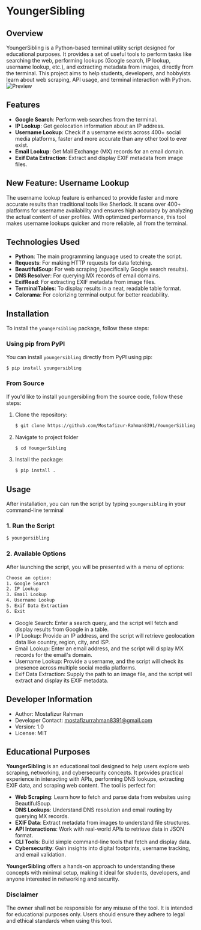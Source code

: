 # **YoungerSibling**

## **Overview**
YoungerSibling is a Python-based terminal utility script designed for educational purposes. It provides a set of useful tools to perform tasks like searching the web, performing lookups (Google search, IP lookup, username lookup, etc.), and extracting metadata from images, directly from the terminal. This project aims to help students, developers, and hobbyists learn about web scraping, API usage, and terminal interaction with Python.
![Preview](image.png)
## **Features**
- **Google Search**: Perform web searches from the terminal.
- **IP Lookup**: Get geolocation information about an IP address.
- **Username Lookup**: Check if a username exists across 400+ social media platforms, faster and more accurate than any other tool to ever exist.
- **Email Lookup**: Get Mail Exchange (MX) records for an email domain.
- **Exif Data Extraction**: Extract and display EXIF metadata from image files.
## **New Feature: Username Lookup**
The username lookup feature is enhanced to provide faster and more accurate results than traditional tools like Sherlock. It scans over 400+ platforms for username availability and ensures high accuracy by analyzing the actual content of user profiles. With optimized performance, this tool makes username lookups quicker and more reliable, all from the terminal.
## **Technologies Used**
- **Python**: The main programming language used to create the script.
- **Requests**: For making HTTP requests for data fetching.
- **BeautifulSoup**: For web scraping (specifically Google search results).
- **DNS Resolver**: For querying MX records of email domains.
- **ExifRead**: For extracting EXIF metadata from image files.
- **TerminalTables**: To display results in a neat, readable table format.
- **Colorama**: For colorizing terminal output for better readability.

## **Installation**

To install the `youngersibling` package, follow these steps:

### Using pip from PyPI

You can install `youngersibling` directly from PyPI using pip:

```bash
$ pip install youngersibling
```
### From Source
If you'd like to install youngersibling from the source code, follow these steps:

1. Clone the repository:
   ```bash
   $ git clone https://github.com/Mostafizur-Rahman8391/YoungerSibling.git
   ```
2. Navigate to project folder
   ```bash
   $ cd YoungerSibling
   ```
3. Install the package:
   ```bash
   $ pip install .
   ```
## **Usage**

After installation, you can run the script by typing `youngersibling` in your command-line terminal

### 1. **Run the Script**
   ```bash
   $ youngersibling
   ```
### 2. **Available Options**
After launching the script, you will be presented with a menu of options:
```bash
Choose an option:
1. Google Search
2. IP Lookup
3. Email Lookup
4. Username Lookup
5. Exif Data Extraction
6. Exit
```
- Google Search: Enter a search query, and the script will fetch and display results from Google in a table.
- IP Lookup: Provide an IP address, and the script will retrieve geolocation data like country, region, city, and ISP.
- Email Lookup: Enter an email address, and the script will display MX records for the email's domain.
- Username Lookup: Provide a username, and the script will check its presence across multiple social media platforms.
- Exif Data Extraction: Supply the path to an image file, and the script will extract and display its EXIF metadata.

## **Developer Information**
- Author: Mostafizur Rahman
- Developer Contact: mostafizurrahman8391@gmail.com
- Version: 1.0
- License: MIT

## **Educational Purposes**

**YoungerSibling** is an educational tool designed to help users explore web scraping, networking, and cybersecurity concepts. It provides practical experience in interacting with APIs, performing DNS lookups, extracting EXIF data, and scraping web content. The tool is perfect for:

- **Web Scraping**: Learn how to fetch and parse data from websites using BeautifulSoup.
- **DNS Lookups**: Understand DNS resolution and email routing by querying MX records.
- **EXIF Data**: Extract metadata from images to understand file structures.
- **API Interactions**: Work with real-world APIs to retrieve data in JSON format.
- **CLI Tools**: Build simple command-line tools that fetch and display data.
- **Cybersecurity**: Gain insights into digital footprints, username tracking, and email validation.

**YoungerSibling** offers a hands-on approach to understanding these concepts with minimal setup, making it ideal for students, developers, and anyone interested in networking and security.

### **Disclaimer**
The owner shall not be responsible for any misuse of the tool. It is intended for educational purposes only. Users should ensure they adhere to legal and ethical standards when using this tool.

